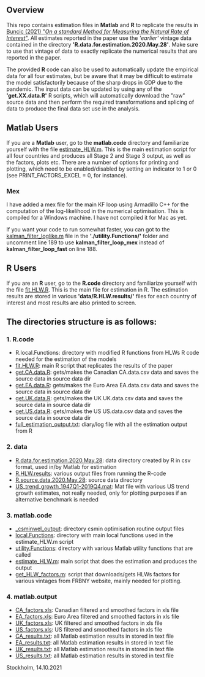 ## Overview
<!-- Replication files for Buncic, D. (2021) "On a standard Method for Measuring the Natural Rate of Interest" -->

This repo contains estimation files in **Matlab** and **R** to replicate the results in [Buncic (2021) "*On a standard Method for Measuring the Natural Rate of Interest*"](https://papers.ssrn.com/sol3/papers.cfm?abstract_id=3725151). All estimates reported in the paper use the *'earlier'* vintage data contained in the directory **'R.data.for.estimation.2020.May.28'**. Make sure to use that vintage of data to exactly replicate the numerical results that are reported in the paper. 

The provided **R** code can also be used to automatically update the empirical data for all four estimates, but be aware that it may be difficult to estimate the model satisfactorily because of the sharp drops in GDP due to the pandemic. The input data can be updated by using any of the **'get.XX.data.R'** R scripts, which will automatically download the "raw" source data and then perform the required transformations and splicing of data to produce the final data set use in the analysis.

<!-- The repo also provides data files, with the latest vintage of data stored in the directory **'R.data.for.estimation.2020.Oct.5'**. The R code can be used to automatically update the empirical data, but be aware that it may not be possible to successfully estimate the model due  -->
<!-- **NOTE:** All estimates reported in the paper use the *'earlier'* vintage data contained in the directory **'R.data.for.estimation.2020.May.28'**. Make sure to use that vintage of data to exactly replicate the results that are reported. If the input data is updated by using any of the **'get.XX.data.R'** R scripts, the results will be quantitatively different.  -->

## Matlab Users
If you are a **Matlab** user, go to the **matlab.code** directory and familiarize yourself with the file [estimate_HLW.m](matlab.code/estimate_HLW.m). This is the main estimation script for all four countries and produces all Stage 2 and Stage 3 output, as well as the factors, plots etc. There are a number of options for printing and plotting, which need to be enabled/disabled by setting an indicator to 1 or 0 (see PRINT_FACTORS_EXCEL = 0, for instance).

### Mex
I have added a mex file for the main KF loop using Armadillo C++ for the computation of the log-likelihood in the numerical optimisation. This is compiled for a Windows machine. I have not compiled it for Mac as yet. 

If you want your code to run somewhat faster, you can got to the [kalman_filter_loglike.m](matlab.code/utility.Functions/kalman_filter_loglike.m) file in the **'./utility.Functions/'** folder and uncomment line 189 to use **kalman_filter_loop_mex** instead of **kalman_filter_loop_fast** on line 188.

## R Users
If you are an **R** user, go to the **R.code** directory and familiarize yourself with the file [fit.HLW.R](R.code/fit.HLW.R). This is the main file for estimation in R. The estimation results are stored in various **'data/R.HLW.results/'** files for each country of interest and most results are also printed to screen. 


## The directories structure is as follows:
### 1. R.code
* R.local.Functions: directory with modified R functions from HLWs R code needed for the estimation of the models
* [fit.HLW.R](R.code/fit.HLW.R):	main R script that replicates the results of the paper
* [get.CA.data.R](R.code/get.CA.data.R): gets/makes the Canadian CA.data.csv data and saves the source data in source data dir
* [get.EA.data.R](R.code/get.EA.data.R): gets/makes the Euro Area EA.data.csv data and saves the source data in source data dir
* [get.UK.data.R](R.code/get.UK.data.R): gets/makes the UK UK.data.csv data and saves the source data in source data dir
* [get.US.data.R](R.code/get.US.data.R): gets/makes the US US.data.csv data and saves the source data in source data dir
* [full_estimation_output.txt](R.code/full_estimation_output.txt): diary/log file with all the estimation output from R

### 2. data
* [R.data.for.estimation.2020.May.28](data/R.data.for.estimation.2020.May.28): data directory created by R in csv format, used in/by Matlab for estimation 
* [R.HLW.results](data/R.HLW.results): various output files from running the R-code
* [R.source.data.2020.May.28](data/R.source.data.2020.May.28): source data directory
* [US_trend_growth_1947Q1-2019Q4.mat](data/US_trend_growth_1947Q1-2019Q4.mat): Mat file with various US trend growth estimates, not really needed, only for plotting purposes if an alternative benchmark is needed

### 3. matlab.code
* [_csminwel_output](matlab.code/_csminwel_output): directory csmin optimisation routine output files
* [local.Functions](matlab.code/local.Functions): directory with main local functions used in the estimate_HLW.m script
* [utility.Functions](matlab.code/utility.Functions): directory with various Matlab utility functions that are called
* [estimate_HLW.m](matlab.code/estimate_HLW.m): main script that does the estimation and produces the output
* [get_HLW_factors.m](matlab.code/get_HLW_factors.m): script that downloads/gets HLWs factors for various vintages from FRBNY website, mainly needed for plotting. 

### 4. matlab.output
* [CA_factors.xls](matlab.output/CA_factors.xls): Canadian filtered and smoothed factors in xls file  
* [EA_factors.xls](matlab.output/EA_factors.xls): Euro Area filtered and smoothed factors in xls file
* [UK_factors.xls](matlab.output/UK_factors.xls): UK filtered and smoothed factors in xls file
* [US_factors.xls](matlab.output/US_factors.xls): US filtered and smoothed factors in xls file
* [CA_results.txt](matlab.output/CA_results.txt): all Matlab estimation results in stored in text file
* [EA_results.txt](matlab.output/EA_results.txt): all Matlab estimation results in stored in text file
* [UK_results.txt](matlab.output/UK_results.txt): all Matlab estimation results in stored in text file
* [US_results.txt](matlab.output/US_results.txt): all Matlab estimation results in stored in text file


Stockholm, 14.10.2021
